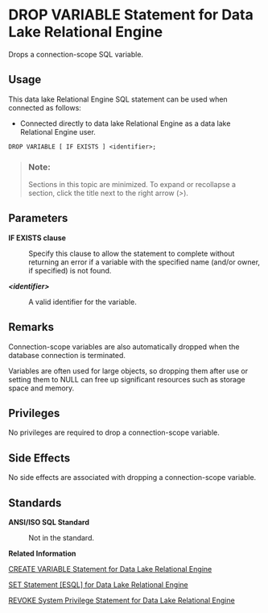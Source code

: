 <!-- loio816f992f6ce2101481feec3e31a965ef -->

# DROP VARIABLE Statement for Data Lake Relational Engine

Drops a connection-scope SQL variable.



<a name="loio816f992f6ce2101481feec3e31a965ef__section_ovp_dvr_znb"/>

## Usage

This data lake Relational Engine SQL statement can be used when connected as follows:

-   Connected directly to data lake Relational Engine as a data lake Relational Engine user.



```
DROP VARIABLE [ IF EXISTS ] <identifier>;
```



> ### Note:  
> Sections in this topic are minimized. To expand or recollapse a section, click the title next to the right arrow \(*\>*\).



## Parameters


<dl class="glossary">
<dt><b>

IF EXISTS clause

</b></dt>
<dd>

Specify this clause to allow the statement to complete without returning an error if a variable with the specified name \(and/or owner, if specified\) is not found.



</dd><dt><b>

*<identifier\>* 

</b></dt>
<dd>

A valid identifier for the variable.



</dd>
</dl>



## Remarks

Connection-scope variables are also automatically dropped when the database connection is terminated.

Variables are often used for large objects, so dropping them after use or setting them to NULL can free up significant resources such as storage space and memory.



<a name="loio816f992f6ce2101481feec3e31a965ef__section_ptj_nby_m2b"/>

## Privileges

No privileges are required to drop a connection-scope variable.



## Side Effects

No side effects are associated with dropping a connection-scope variable.



## Standards


<dl>
<dt><b>

ANSI/ISO SQL Standard

</b></dt>
<dd>

Not in the standard.



</dd>
</dl>

**Related Information**  


[CREATE VARIABLE Statement for Data Lake Relational Engine](create-variable-statement-for-data-lake-relational-engine-a619d63.md "Creates data type or a connection- or database-scope variable.")

[SET Statement \[ESQL\] for Data Lake Relational Engine](set-statement-esql-for-data-lake-relational-engine-a62516a.md "Assigns a value to a SQL variable.")

[REVOKE System Privilege Statement for Data Lake Relational Engine](revoke-system-privilege-statement-for-data-lake-relational-engine-a3eadda.md "Removes specific system privileges from specific users and the right to administer the privilege.")

